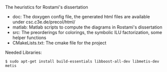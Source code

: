 The heuristics for Rostami's dissertation

- doc: The doxygen config file, the generated html files are available under csc.c3e.de/precol/html/
- matlab: Matlab scripts to compute the diagrams in Rostami's dissertation
- src: The preorderings for colorings, the symbolic ILU factorization, some helper functions
- CMakeLists.txt: The cmake file for the project


Needed Libraries:
```
$ sudo apt-get install build-essentials libboost-all-dev libmetis-dev metis
```
